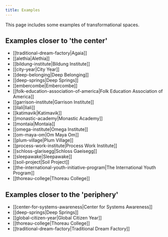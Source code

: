 ```yaml
---
title: Examples
---
```


This page includes some examples of transformational spaces. 

## Examples closer to 'the center'
- [[traditional-dream-factory|Agaia]]
- [[alethia|Alethia]]
- [[bildung-institute|Bildung Institute]]
- [[city-year|City Year]]
- [[deep-belonging|Deep Belonging]]
- [[deep-springs|Deep Springs]]
- [[embercombe|Embercombe]]
- [[folk-education-association-of-america|Folk Education Association of America]]
- [[garrison-institute|Garrison Institute]]
- [[ilali|Ilali]]
- [[katimavik|Katimavik]]
- [[monastic-academy|Monastic Academy]]
- [[montaia|Montaia]]
- [[omega-institute|Omega Institute]]
- [[om-maya-om|Om Maya Om]]
- [[plum-village|Plum Village]]
- [[process-work-institute|Process Work Institute]]
- [[schloss-glarisegg|Schloss Gaeisegg]]
- [[sleepawake|Sleepawake]]
- [[soil-project|Soil Project]]
- [[the-international-youth-initiative-program|The International Youth Program]]
- [[thoreau-college|Thoreau College]]


## Examples closer to the 'periphery'

- [[center-for-systems-awareness|Center for Systems Awareness]]
- [[deep-springs|Deep Springs]]
- [[global-citizen-year|Global Citizen Year]]
- [[thoreau-college|Thoreau College]]
- [[traditional-dream-factory|Traditional Dream Factory]]
